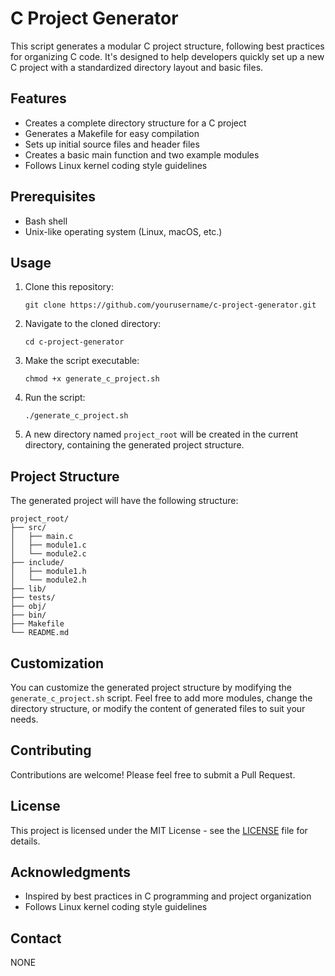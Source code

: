 # C Project Generator

This script generates a modular C project structure, following best practices for organizing C code. It's designed to help developers quickly set up a new C project with a standardized directory layout and basic files.

## Features

- Creates a complete directory structure for a C project
- Generates a Makefile for easy compilation
- Sets up initial source files and header files
- Creates a basic main function and two example modules
- Follows Linux kernel coding style guidelines

## Prerequisites

- Bash shell
- Unix-like operating system (Linux, macOS, etc.)

## Usage

1. Clone this repository:
   ```
   git clone https://github.com/yourusername/c-project-generator.git
   ```

2. Navigate to the cloned directory:
   ```
   cd c-project-generator
   ```

3. Make the script executable:
   ```
   chmod +x generate_c_project.sh
   ```

4. Run the script:
   ```
   ./generate_c_project.sh
   ```

5. A new directory named `project_root` will be created in the current directory, containing the generated project structure.

## Project Structure

The generated project will have the following structure:

```
project_root/
├── src/
│   ├── main.c
│   ├── module1.c
│   └── module2.c
├── include/
│   ├── module1.h
│   └── module2.h
├── lib/
├── tests/
├── obj/
├── bin/
├── Makefile
└── README.md
```

## Customization

You can customize the generated project structure by modifying the `generate_c_project.sh` script. Feel free to add more modules, change the directory structure, or modify the content of generated files to suit your needs.

## Contributing

Contributions are welcome! Please feel free to submit a Pull Request.

## License

This project is licensed under the MIT License - see the [LICENSE](LICENSE) file for details.

## Acknowledgments

- Inspired by best practices in C programming and project organization
- Follows Linux kernel coding style guidelines

## Contact

NONE
